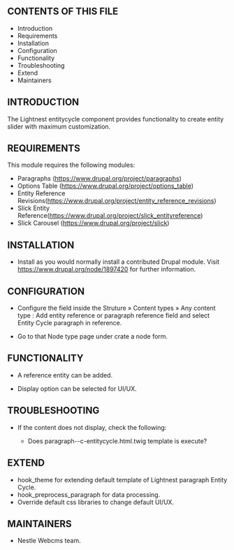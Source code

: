 CONTENTS OF THIS FILE
---------------------

 * Introduction
 * Requirements
 * Installation
 * Configuration
 * Functionality
 * Troubleshooting
 * Extend
 * Maintainers

INTRODUCTION
------------

The Lightnest entitycycle component provides functionality to create entity slider with maximum customization.


REQUIREMENTS
------------

This module requires the following modules:

* Paragraphs (https://www.drupal.org/project/paragraphs)
* Options Table (https://www.drupal.org/project/options_table)
* Entity Reference Revisions(https://www.drupal.org/project/entity_reference_revisions)
* Slick Entity Reference(https://www.drupal.org/project/slick_entityreference)
* Slick Carousel (https://www.drupal.org/project/slick)

INSTALLATION
------------

* Install as you would normally install a contributed Drupal module. Visit
   https://www.drupal.org/node/1897420 for further information.


CONFIGURATION
-------------

* Configure the field inside the Struture » Content types » Any content type : Add entity reference or paragraph reference field and select Entity Cycle paragraph in reference.

* Go to that Node type page under crate a node form.

FUNCTIONALITY
-------------

* A reference entity can be added.

* Display option can be selected for UI/UX.

TROUBLESHOOTING
---------------

 * If the content does not display, check the following:

   - Does paragraph--c-entitycycle.html.twig template is execute?

EXTEND
------

 * hook_theme for extending default template of Lightnest paragraph Entity Cycle.
 * hook_preprocess_paragraph for data processing.
 * Override default css libraries to change default UI/UX.

MAINTAINERS
-----------

* Nestle Webcms team.